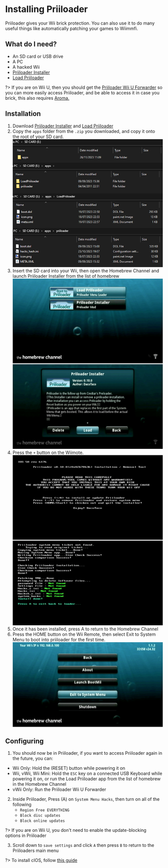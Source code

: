 # Installing Priiloader

Priiloader gives your Wii brick protection. You can also use it to do many useful things like automatically patching your games to Wiimmfi.

## What do I need?

* An SD card or USB drive
* A PC
* A hacked Wii
* [Priiloader Installer](https://hbb1.oscwii.org/hbb/priiloader/priiloader.zip)
* [Load Priiloader](https://oscwii.org/library/app/loadpriiloader)

?> If you are on Wii U, then you should get the [Priiloader Wii U Forwarder](https://github.com/DacoTaco/priiloader/releases/download/0.10.0/PriiloaderWiiUForwarder.zip) so you can more easily access Priiloader, and be able to access it in case you brick, this also requires [Aroma.](https://wiiu.hacks.guide/#/aroma/getting-started)
## Installation
1. Download [Priiloader Installer](https://hbb1.oscwii.org/hbb/priiloader/priiloader.zip) and [Load Priiloader](https://oscwii.org/library/app/loadpriiloader)
2. Copy the ```apps``` folder from the ```.zip``` you downloaded, and copy it onto the root of your SD card.
![Files](priiloader-images/files.png)
3. Insert the SD card into your Wii, then open the Homebrew Channel and launch Priiloader Installer from the list of homebrew
![HBC](priiloader-images/priiloader-hbc.png)
![Launch](priiloader-images/priiloader-launch.png)
4. Press the `+` button on the Wiimote.
![Install](priiloader-images/priiloader-install.png)
![Install 2](priiloader-images/priiloader-install2.png)
5. Once it has been installed, press A to return to the Homebrew Channel
6. Press the HOME button on the Wii Remote, then select Exit to System Menu to boot into priiloader for the first time.
![Exit](priiloader-images/exit.png)

## Configuring
1. You should now be in Priiloader, if you want to access Priiloader again in the future, you can:
* Wii Only: Hold the (RESET) button while powering it on
* Wii, vWii, Wii Mini: Hold the ```ESC``` key on a connected USB Keyboard while powering it on, or run the Load Priiloader app from the list of homebrew in the Homebrew Channel
* vWii Only: Run the Priiloader Wii U Forwarder
2. Inside Priiloader, Press (A) on ``System Menu Hacks``, then turn on all of the following
    - `Region Free EVERYTHING`
    - `Block disc updates`
    - `Block online updates`

?> If you are on Wii U, you don't need to enable the update-blocking options in Priiloader

3. Scroll down to `save settings` and click `A` then press `B` to return to the Priiloaders main menu

?> To install cIOS, follow [this guide](/cIOS)